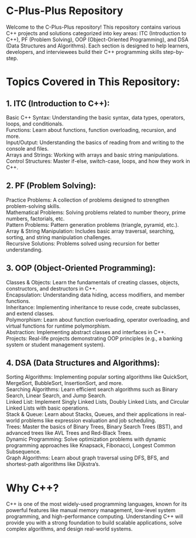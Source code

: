 # C-Plus-Plus Repository
Welcome to the C-Plus-Plus repository! This repository contains various C++ projects and solutions categorized into key areas: ITC (Introduction to C++), PF (Problem Solving), OOP (Object-Oriented Programming), and DSA (Data Structures and Algorithms). Each section is designed to help learners, developers, and interviewees build their C++ programming skills step-by-step.

# Topics Covered in This Repository:
## 1. ITC (Introduction to C++):
Basic C++ Syntax: Understanding the basic syntax, data types, operators, loops, and conditionals.  
Functions: Learn about functions, function overloading, recursion, and more.  
Input/Output: Understanding the basics of reading from and writing to the console and files.  
Arrays and Strings: Working with arrays and basic string manipulations.  
Control Structures: Master if-else, switch-case, loops, and how they work in C++.  
## 2. PF (Problem Solving):
Practice Problems: A collection of problems designed to strengthen problem-solving skills.  
Mathematical Problems: Solving problems related to number theory, prime numbers, factorials, etc.  
Pattern Problems: Pattern generation problems (triangle, pyramid, etc.).  
Array & String Manipulation: Includes basic array traversal, searching, sorting, and string manipulation challenges.  
Recursive Solutions: Problems solved using recursion for better understanding.  
## 3. OOP (Object-Oriented Programming):
Classes & Objects: Learn the fundamentals of creating classes, objects, constructors, and destructors in C++.  
Encapsulation: Understanding data hiding, access modifiers, and member functions.  
Inheritance: Implementing inheritance to reuse code, create subclasses, and extend classes.  
Polymorphism: Learn about function overloading, operator overloading, and virtual functions for runtime polymorphism.  
Abstraction: Implementing abstract classes and interfaces in C++.  
Projects: Real-life projects demonstrating OOP principles (e.g., a banking system or student management system).  
## 4. DSA (Data Structures and Algorithms):
Sorting Algorithms: Implementing popular sorting algorithms like QuickSort, MergeSort, BubbleSort, InsertionSort, and more.  
Searching Algorithms: Learn efficient search algorithms such as Binary Search, Linear Search, and Jump Search.  
Linked List: Implement Singly Linked Lists, Doubly Linked Lists, and Circular Linked Lists with basic operations.  
Stack & Queue: Learn about Stacks, Queues, and their applications in real-world problems like expression evaluation and job scheduling.  
Trees: Master the basics of Binary Trees, Binary Search Trees (BST), and advanced trees like AVL Trees and Red-Black Trees.  
Dynamic Programming: Solve optimization problems with dynamic programming approaches like Knapsack, Fibonacci, Longest Common Subsequence.  
Graph Algorithms: Learn about graph traversal using DFS, BFS, and shortest-path algorithms like Dijkstra’s.  
# Why C++?
C++ is one of the most widely-used programming languages, known for its powerful features like manual memory management, low-level system programming, and high-performance computing. Understanding C++ will provide you with a strong foundation to build scalable applications, solve complex algorithms, and design real-world systems.
